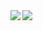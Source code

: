 <a href="https://github.com/anuraghazra/github-readme-stats">
    <img align="left" src="https://github-readme-stats.vercel.app/api?username=junk168&count_private=true&show_icons=true" />
</a>
<a href="https://github.com/anuraghazra/github-readme-stats">
    <img align="left" src="https://github-readme-stats.vercel.app/api/top-langs/?username=junk168" />
</a>
